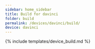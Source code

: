 ```yaml
---
sidebar: home_sidebar
title: Build for davinci
folder: build
permalink: /devices/davinci/build/
device: davinci
---
```

{% include templates/device_build.md %}
